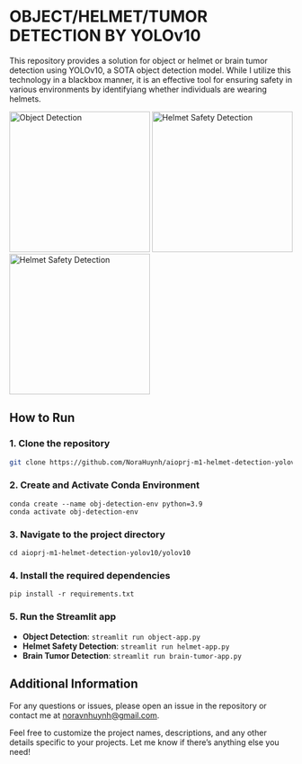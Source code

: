 # OBJECT/HELMET/TUMOR DETECTION BY YOLOv10
This repository provides a solution for object or helmet or brain tumor detection using YOLOv10, a SOTA object detection model. While I utilize this technology in a blackbox manner, it is an effective tool for ensuring safety in various environments by identifyiang whether individuals are wearing helmets.

<img src="https://github.com/NoraHuynh/factorial-app/assets/138383339/b20ebc17-431f-422b-af44-df0db2f33e9f" alt="Object Detection" width="250" height="250"/>
<img src="https://github.com/NoraHuynh/factorial-app/assets/138383339/9782d247-5d5e-4d45-ac92-b9fbb3af993c" alt="Helmet Safety Detection" width="250" height="250"/> 
<img src="https://github.com/NoraHuynh/factorial-app/assets/138383339/17ece6ef-ccfd-48c1-ab56-27ab1ba58a89" alt="Helmet Safety Detection" width="250" height="250"/>

## **How to Run**
### 1. Clone the repository
   ```bash
   git clone https://github.com/NoraHuynh/aioprj-m1-helmet-detection-yolov10.git
   ```

### 2. Create and Activate Conda Environment
    
    conda create --name obj-detection-env python=3.9
    conda activate obj-detection-env
    
### 3. Navigate to the project directory
    
    cd aioprj-m1-helmet-detection-yolov10/yolov10
    
### 4. Install the required dependencies
    
    pip install -r requirements.txt
    
### 5. Run the Streamlit app

- **Object Detection**:
    `streamlit run object-app.py
    `
- **Helmet Safety Detection**:
    `
    streamlit run helmet-app.py
    `
- **Brain Tumor Detection**:
    `
    streamlit run brain-tumor-app.py
    `

## Additional Information
For any questions or issues, please open an issue in the repository or contact me at noravnhuynh@gmail.com.

Feel free to customize the project names, descriptions, and any other details specific to your projects. Let me know if there’s anything else you need!
